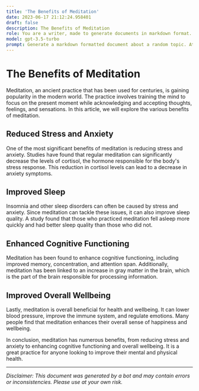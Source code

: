 ```yaml
---
title: 'The Benefits of Meditation'
date: 2023-06-17 21:12:24.958401
draft: false
description: The Benefits of Meditation
role: You are a writer, made to generate documents in markdown format. It is very important that all of the documents you generate are in valid markdown format.
model: gpt-3.5-turbo
prompt: Generate a markdown formatted document about a random topic. At the bottom, include a disclaimer explaining that the document was generated by you. The first line of the document should be the title. Make sure that the entire document is in proper markdown format, using a mix of various tags to make the document visually appealing.
---
```


# The Benefits of Meditation

Meditation, an ancient practice that has been used for centuries, is gaining popularity in the modern world. The practice involves training the mind to focus on the present moment while acknowledging and accepting thoughts, feelings, and sensations. In this article, we will explore the various benefits of meditation.

## Reduced Stress and Anxiety

One of the most significant benefits of meditation is reducing stress and anxiety. Studies have found that regular meditation can significantly decrease the levels of cortisol, the hormone responsible for the body's stress response. This reduction in cortisol levels can lead to a decrease in anxiety symptoms.

## Improved Sleep

Insomnia and other sleep disorders can often be caused by stress and anxiety. Since meditation can tackle these issues, it can also improve sleep quality. A study found that those who practiced meditation fell asleep more quickly and had better sleep quality than those who did not.

## Enhanced Cognitive Functioning

Meditation has been found to enhance cognitive functioning, including improved memory, concentration, and attention span. Additionally, meditation has been linked to an increase in gray matter in the brain, which is the part of the brain responsible for processing information.

## Improved Overall Wellbeing

Lastly, meditation is overall beneficial for health and wellbeing. It can lower blood pressure, improve the immune system, and regulate emotions. Many people find that meditation enhances their overall sense of happiness and wellbeing.

In conclusion, meditation has numerous benefits, from reducing stress and anxiety to enhancing cognitive functioning and overall wellbeing. It is a great practice for anyone looking to improve their mental and physical health.

---

*Disclaimer: This document was generated by a bot and may contain errors or inconsistencies. Please use at your own risk.*